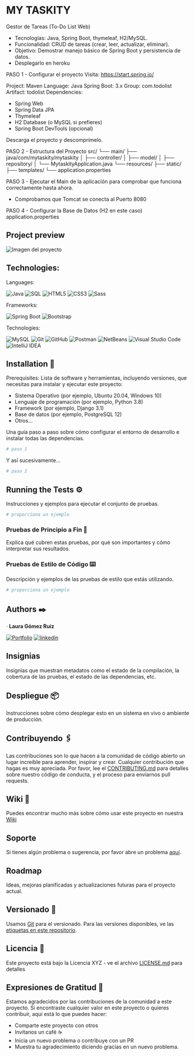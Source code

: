 # MY TASKITY
Gestor de Tareas (To-Do List Web)

- Tecnologías: Java, Spring Boot, thymeleaf, H2/MySQL.
- Funcionalidad: CRUD de tareas (crear, leer, actualizar, eliminar).
- Objetivo: Demostrar manejo básico de Spring Boot y persistencia de datos.
- Desplegarlo en heroku



PASO 1 - Configurar el proyecto
Visita: https://start.spring.io/

Project: Maven
Language: Java
Spring Boot: 3.x
Group: com.todolist
Artifact: todolist
Dependencies:
- Spring Web
- Spring Data JPA
- Thymeleaf
- H2 Database (o MySQL si prefieres)
- Spring Boot DevTools (opcional)

Descarga el proyecto y descomprímelo.

PASO 2 - Estructura del Proyecto
src/
 └── main/
     ├── java/com/mytaskity/mytaskity
     │   ├── controller/
     │   ├── model/
     │   ├── repository/
     │   └── MytaskityApplication.java
     └── resources/
         ├── static/
         ├── templates/
         └── application.properties

PASO 3 - Ejecutar el Main de la aplicación para comprobar que funciona correctamente hasta ahora.
- Comprobamos que Tomcat se conecta al Puerto 8080

PASO 4 - Configurar la Base de Datos (H2 en este caso)
application.properties









## Project preview
![Imagen del proyecto](enlace)

## Technologies:
Languages:

![Java](https://img.shields.io/badge/Java-007396?style=for-the-badge&logoColor=white)
![SQL](https://img.shields.io/badge/SQL-4479A1?style=for-the-badge&labelColor=white)
![HTML5](https://img.shields.io/badge/HTML5-E34F26?style=for-the-badge&logo=HTML5&logoColor=white)
![CSS3](https://img.shields.io/badge/CSS3-1572B6?style=for-the-badge&logo=CSS3&logoColor=white)
![Sass](https://img.shields.io/badge/Sass-CC6699?style=for-the-badge&logo=Sass&logoColor=white)

Frameworks:

![Spring Boot](https://img.shields.io/badge/Spring%20Boot-6DB33F?style=for-the-badge&logo=springboot&logoColor=white)
![Bootstrap](https://img.shields.io/badge/Bootstrap-7952B3?style=for-the-badge&logo=bootstrap&logoColor=white)

Technologies:

![MySQL](https://img.shields.io/badge/MySQL-4479A1?style=for-the-badge&logo=MySQL&logoColor=white)
![Git](https://img.shields.io/badge/Git-F05032?style=for-the-badge&logo=Git&logoColor=white)
![GitHub](https://img.shields.io/badge/GitHub-808080?style=for-the-badge&logo=github&logoColor=white)
![Postman](https://img.shields.io/badge/Postman-FF6C37?style=for-the-badge&logo=postman&logoColor=white)
![NetBeans](https://img.shields.io/badge/NetBeans-1B6AC6?style=for-the-badge&logo=apachenetbeanside&logoColor=white)
![Visual Studio Code](https://img.shields.io/badge/Visual%20Studio%20Code-007ACC?style=for-the-badge&logo=visualstudiocode&logoColor=white)
![IntelliJ IDEA](https://img.shields.io/badge/IntelliJ%20Idea-808080?style=for-the-badge&logo=intellijidea&logoColor=white)

## Installation 🔧

Prerequisites: 
Lista de software y herramientas, incluyendo versiones, que necesitas para instalar y ejecutar este proyecto:

- Sistema Operativo (por ejemplo, Ubuntu 20.04, Windows 10)
- Lenguaje de programación (por ejemplo, Python 3.8)
- Framework (por ejemplo, Django 3.1)
- Base de datos (por ejemplo, PostgreSQL 12)
- Otros...

Una guía paso a paso sobre cómo configurar el entorno de desarrollo e instalar todas las dependencias.

```bash
# paso 1
```

Y así sucesivamente...

```bash
# paso 2
```

## Running the Tests ⚙️
Instrucciones y ejemplos para ejecutar el conjunto de pruebas.

```bash
# proporciona un ejemplo
```

### Pruebas de Principio a Fin 🔩
Explica qué cubren estas pruebas, por qué son importantes y cómo interpretar sus resultados.

### Pruebas de Estilo de Código ⌨️
Descripción y ejemplos de las pruebas de estilo que estás utilizando.

```bash
# proporciona un ejemplo
```

## Authors ✒️

· **Laura Gómez Ruiz**

[![Portfolio](https://img.shields.io/badge/Portfolio-CEE7FF?style=for-the-badge&labelColor=black&link=https%3A%2F%2Flauragomezruiz.netlify.app%2F)](https://lauragomezruiz.netlify.app/)
[![linkedin](https://img.shields.io/badge/LinkedIn-0A66C2?style=for-the-badge&logo=linkedin&logoColor=white)](https://www.linkedin.com/in/lgomezruiz/)

## Insignias
Insignias que muestran metadatos como el estado de la compilación, la cobertura de las pruebas, el estado de las dependencias, etc.

## Despliegue 📦
Instrucciones sobre cómo desplegar esto en un sistema en vivo o ambiente de producción.

## Contribuyendo 🖇️
Las contribuciones son lo que hacen a la comunidad de código abierto un lugar increíble para aprender, inspirar y crear. Cualquier contribución que hagas es muy apreciada. Por favor, lee el [CONTRIBUTING.md](https://gist.github.com/brayandiazc/xxxxxx) para detalles sobre nuestro código de conducta, y el proceso para enviarnos pull requests.

## Wiki 📖
Puedes encontrar mucho más sobre cómo usar este proyecto en nuestra [Wiki](https://github.com/your/project/wiki)

## Soporte

Si tienes algún problema o sugerencia, por favor abre un problema [aquí](https://github.com/your/project/issues).

## Roadmap

Ideas, mejoras planificadas y actualizaciones futuras para el proyecto actual.

## Versionado 📌

Usamos [Git](https://git-scm.com) para el versionado. Para las versiones disponibles, ve las [etiquetas en este repositorio](https://github.com/your/project/tags).

## Licencia 📄

Este proyecto está bajo la Licencia XYZ - ve el archivo [LICENSE.md](LICENSE.md) para detalles

## Expresiones de Gratitud 🎁

Estamos agradecidos por las contribuciones de la comunidad a este proyecto. Si encontraste cualquier valor en este proyecto o quieres contribuir, aquí está lo que puedes hacer:

- Comparte este proyecto con otros
- Invítanos un café ☕
- Inicia un nuevo problema o contribuye con un PR
- Muestra tu agradecimiento diciendo gracias en un nuevo problema.
